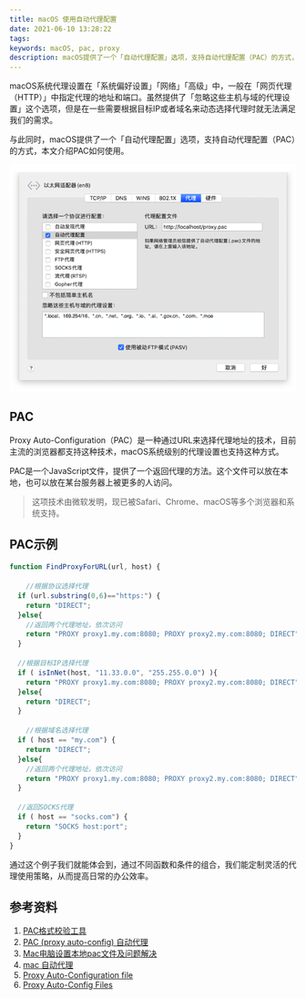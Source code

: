 ```yaml
---
title: macOS 使用自动代理配置
date: 2021-06-10 13:28:22
tags:
keywords: macOS, pac, proxy
description: macOS提供了一个「自动代理配置」选项，支持自动代理配置（PAC）的方式，本文介绍PAC如何使用。
---
```


macOS系统代理设置在「系统偏好设置」「网络」「高级」中，一般在「网页代理（HTTP）」中指定代理的地址和端口。虽然提供了「忽略这些主机与域的代理设置」这个选项，但是在一些需要根据目标IP或者域名来动态选择代理时就无法满足我们的需求。

与此同时，macOS提供了一个「自动代理配置」选项，支持自动代理配置（PAC）的方式，本文介绍PAC如何使用。

![image-20210616082349523](20210610-macos-proxy-auto-config/image-20210616082349523.png)

## PAC

Proxy Auto-Configuration（PAC）是一种通过URL来选择代理地址的技术，目前主流的浏览器都支持这种技术，macOS系统级别的代理设置也支持这种方式。

PAC是一个JavaScript文件，提供了一个返回代理的方法。这个文件可以放在本地，也可以放在某台服务器上被更多的人访问。

> 这项技术由微软发明，现已被Safari、Chrome、macOS等多个浏览器和系统支持。

## PAC示例

```javascript
function FindProxyForURL(url, host) {

	//根据协议选择代理
  if (url.substring(0,6)=="https:") {
  	return "DIRECT"; 
  }else{
  	//返回两个代理地址，依次访问
  	return "PROXY proxy1.my.com:8080; PROXY proxy2.my.com:8080; DIRECT";
  }
  
  //根据目标IP选择代理
  if ( isInNet(host, "11.33.0.0", "255.255.0.0") ){
  	return "PROXY proxy1.my.com:8080; PROXY proxy2.my.com:8080; DIRECT";
  }else{
    return "DIRECT";
  }
  
	//根据域名选择代理
  if ( host == "my.com") {
  	return "DIRECT"; 
  }else{
  	//返回两个代理地址，依次访问
  	return "PROXY proxy1.my.com:8080; PROXY proxy2.my.com:8080; DIRECT";
  }
  
  //返回SOCKS代理
  if ( host == "socks.com") {
  	return "SOCKS host:port"; 
  }  
}
```

通过这个例子我们就能体会到，通过不同函数和条件的组合，我们能定制灵活的代理使用策略，从而提高日常的办公效率。

## 参考资料

1. [PAC格式校验工具](https://app.thorsen.pm/proxyforurl)
2. [PAC (proxy auto-config) 自动代理](https://blog.csdn.net/iteye_20954/article/details/81882748?utm_medium=distribute.pc_relevant.none-task-blog-2%7Edefault%7EBlogCommendFromMachineLearnPai2%7Edefault-1.control&depth_1-utm_source=distribute.pc_relevant.none-task-blog-2%7Edefault%7EBlogCommendFromMachineLearnPai2%7Edefault-1.control)
3. [Mac电脑设置本地pac文件及问题解决](https://blog.csdn.net/jwkfreedom/article/details/53196549)
4. [mac 自动代理](https://blog.csdn.net/weixin_43475661/article/details/117171032)
5. [Proxy Auto-Configuration file](https://developer.mozilla.org/en-US/docs/Web/HTTP/Proxy_servers_and_tunneling/Proxy_Auto-Configuration_PAC_file)
6. [Proxy Auto-Config Files](https://www.cisco.com/c/en/us/td/docs/security/web_security/connector/connector2972/PACAP.html)





